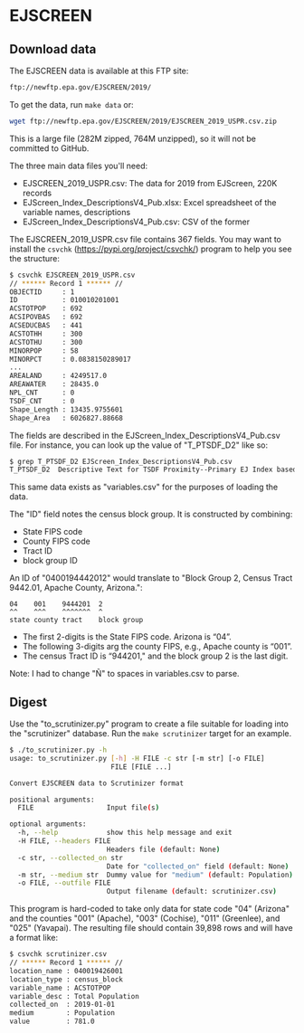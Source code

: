 # EJSCREEN

## Download data

The EJSCREEN data is available at this FTP site:

```bash
ftp://newftp.epa.gov/EJSCREEN/2019/
```

To get the data, run `make data` or:

```bash
wget ftp://newftp.epa.gov/EJSCREEN/2019/EJSCREEN_2019_USPR.csv.zip
```

This is a large file (282M zipped, 764M unzipped), so it will not be committed to GitHub.

The three main data files you'll need:

* EJSCREEN_2019_USPR.csv: The data for 2019 from EJScreen, 220K records
* EJScreen_Index_DescriptionsV4_Pub.xlsx: Excel spreadsheet of the variable names, descriptions
* EJScreen_Index_DescriptionsV4_Pub.csv: CSV of the former

The EJSCREEN_2019_USPR.csv file contains 367 fields.
You may want to install the `csvchk` (https://pypi.org/project/csvchk/) program to help you see the structure:

```bash
$ csvchk EJSCREEN_2019_USPR.csv
// ****** Record 1 ****** //
OBJECTID     : 1
ID           : 010010201001
ACSTOTPOP    : 692
ACSIPOVBAS   : 692
ACSEDUCBAS   : 441
ACSTOTHH     : 300
ACSTOTHU     : 300
MINORPOP     : 58
MINORPCT     : 0.0838150289017
...
AREALAND     : 4249517.0
AREAWATER    : 28435.0
NPL_CNT      : 0
TSDF_CNT     : 0
Shape_Length : 13435.9755601
Shape_Area   : 6026827.88668
```

The fields are described in the EJScreen_Index_DescriptionsV4_Pub.csv file.
For instance, you can look up the value of "T_PTSDF_D2" like so:

```bash
$ grep T_PTSDF_D2 EJScreen_Index_DescriptionsV4_Pub.csv
T_PTSDF_D2	Descriptive Text for TSDF Proximity--Primary EJ Index based on Primary 2-factor Demographics
```

This same data exists as "variables.csv" for the purposes of loading the data.

The "ID" field notes the census block group.
It is constructed by combining: 

* State FIPS code
* County FIPS code
* Tract ID
* block group ID

An ID of "0400194442012" would translate to "Block Group 2, Census Tract 9442.01, Apache County, Arizona.":

```
04    001    9444201  2
^^    ^^^    ^^^^^^^  ^
state county tract    block group
```

* The first 2-digits is the State FIPS code. Arizona is “04”. 
* The following 3-digits arg the county FIPS, e.g., Apache county is “001”. 
* The census Tract ID is “944201," and the block group 2 is the last digit.

Note: I had to change "Ñ" to spaces in variables.csv to parse.

## Digest

Use the "to_scrutinizer.py" program to create a file suitable for loading into the "scrutinizer" database.
Run the `make scrutinizer` target for an example.

```bash
$ ./to_scrutinizer.py -h
usage: to_scrutinizer.py [-h] -H FILE -c str [-m str] [-o FILE]
                         FILE [FILE ...]

Convert EJSCREEN data to Scrutinizer format

positional arguments:
  FILE                  Input file(s)

optional arguments:
  -h, --help            show this help message and exit
  -H FILE, --headers FILE
                        Headers file (default: None)
  -c str, --collected_on str
                        Date for "collected_on" field (default: None)
  -m str, --medium str  Dummy value for "medium" (default: Population)
  -o FILE, --outfile FILE
                        Output filename (default: scrutinizer.csv)
```

This program is hard-coded to take only data for state code "04" (Arizona" and the counties "001" (Apache), "003" (Cochise), "011" (Greenlee), and "025" (Yavapai).
The resulting file should contain 39,898 rows and will have a format like:

```bash
$ csvchk scrutinizer.csv
// ****** Record 1 ****** //
location_name : 040019426001
location_type : census_block
variable_name : ACSTOTPOP
variable_desc : Total Population
collected_on  : 2019-01-01
medium        : Population
value         : 781.0
```
